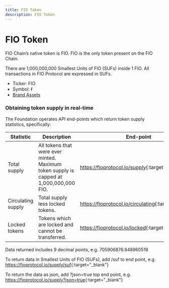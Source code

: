 ```yaml
---
title: FIO Token
description: FIO Token
---
```

# FIO Token

FIO Chain’s native token is FIO. FIO is the only token present on the FIO Chain.

There are 1,000,000,000 Smallest Units of FIO (SUFs) inside 1 FIO. All transactions in FIO Protocol are expressed in SUFs.

* Ticker: FIO
* Symbol: ᵮ
* [Brand Assets](https://fioprotocol.io/brand-assets/)

### Obtaining token supply in real-time

The Foundation operates API end-points which return token supply statistics, specifically:

|Statistic |Description |End-point|
|---|---|---|
|Total supply	|All tokens that were ever minted. Maximum token supply is capped at 1,000,000,000 FIO.	|<https://fioprotocol.io/supply>{:target="_blank"} |
|Circulating supply	|Total supply less locked tokens.	|<https://fioprotocol.io/circulating>{:target="_blank"} |
|Locked tokens	|Tokens which are locked and cannot be transferred.	|<https://fioprotocol.io/locked>{:target="_blank"} |

Data returned includes 9 decimal points, e.g. 705906876.848960519

To return data in Smallest Units of FIO (SUFs), add /suf to end point, e.g. <https://fioprotocol.io/supply/suf>{:target="_blank"}

To return the data as json, add ?json=true top end point, e.g. <https://fioprotocol.io/supply?json=true>{:target="_blank"}